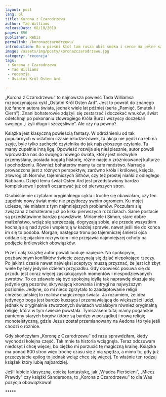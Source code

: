 ```yaml
---
layout: post
lang: pl
title: Korona z Czarodrzewu  
author: Tad Williams
releaseDate: 08/10/2019
pages: 896
publisher: Rebis
permalink: /koronazczarodrzewu/
introduction: Bo w pieśni ktoś tam rusza ubić smoka i serce ma pełne szlachetnych idei, pięknych dziewic do ratowania i tak dalej. Ale w realnym świecie on jedzie ratować własną skórę, błąka się tu i tam i przytrafiają mu się dziwne, czasem bezsensowne przygody. I Wcale nie zamierza uganiać się za smokiem!
image: /assets/img/posty/koronazczarodrzewu.jpg
category: 'recenzja'
tags:
 - Korona z Czarodrzewu
 - Tad Williams
 - recenzja
 - Ostatni Król Osten Ard

---
```


  „Korona z Czarodrzewu” to najnowsza powieść Tada Williamsa rozpoczynająca cykl „Ostatni Król Osten Ard”. Jest to powrót do znanego już fanom autora świata, jednak wiele lat później (seria „Pamięć, Smutek i Cierń”). Znani bohaterowie zdążyli się zestarzeć i doczekać wnuków, świat odetchnął po pokonaniu złowrogiego Króla Burz i wszyscy doczekali swojego „i żyli długo i szczęśliwie”. Ale czy na pewno?

  Książka jest klasyczną powieścią fantasy. W odróżnieniu od tak popularnych w ostatnim czasie młodzieżówek, tu akcja nie pędzi na łeb na szyję, byle tylko zachęcić czytelnika do jak najszybszego czytania. Tu mamy zupełnie inną ligę. Opowieść rozwija się nieśpiesznie, autor powoli wprowadza nas do swojego nowego świata, który jest niezwykle przemyślany, posiada bogatą historię, różne nacje o zróżnicowanej kulturze i pochodzeniu. Również bohaterów mamy tu całe mnóstwo. Narracja prowadzona jest z różnych perspektyw, zarówno króla i królowej, księcia, złowrogich Nornów, tajemniczych Sithów, czy też prostej niańki z odległego Nabbanu. Dzięki temu świat Osten Ard jest przedstawiony bardzo kompleksowo i potrafi oczarować już od pierwszych stron. 

  Osobiście nie czytałam oryginalnego cyklu i trochę się obawiałam, czy ten zupełnie nowy świat mnie nie przytłoczy swoim ogromem. Ku mojej uciesze, nie miałam z tym najmniejszych problemów. Poczułam się związana z bohaterami już po kilku pierwszych rozdziałach. Same postacie są przedstawione bardzo prawdziwie. Miriamele i Simon, stare dobre małżeństwo, wciąż się sprzeczają, dogryzają sobie, ale przede wszystkim kochają się nad życie i wspierają w każdej sprawie, nawet jeśli nie do końca im się to podoba. Morgan, następca tronu po tajemniczej śmierci ojca oddaje się pijackim rozrywkom i nie przejawia najmniejszej ochoty na podjęcie królewskich obowiązków.

  Przez całą książkę autor powoli buduje napięcie. Na spokojnym, pozbawionym konfliktów świecie zaczynają się dziać niepokojące rzeczy. Po jakimś czasie nawet najwięksi sceptycy muszą przyznać, że jest ich zbyt wiele by były jedynie dziełem przypadku. Gdy opowieść posuwa się do przodu jest coraz więcej zaskakujących momentów i niespodziewanych zwrotów. To co zdawało się być spokojną idyllą tak naprawdę okazuje się jedynie grą pozorów, skrywającą knowania i intrygi na najwyższym poziomie.
	Jedyne, co mi nieco zgrzytało to zaadaptowanie religii chrześcijańskiej to realiów magicznego świata. Ja rozumiem, że idea jedynego boga jest bardzo kusząca i przemawiającą do większości ludzi, jednak w oryginalnie stworzonych światach wolałabym również oryginalną religię, która w tym świecie powstała. Tymczasem tutaj mamy pogańskie panteony starych bogów (które są bardzo w porządku) i nową religię monoteistyczną, gdzie Jezus został przemianowany na Aedona i to tyle jeśli chodzi o różnice.

  Gdy skończyłam „Koronę z Czarodrzewu” od razu sprawdziłam, kiedy wychodzi kolejna część. Tak mnie ta historia wciągnęła. Teraz odczuwam niedosyt i chcę więcej, bo ciężko mi porzucić tę magiczną krainę. Książka ma ponad 800 stron więc trochę czasu się z nią spędza, a mimo to, gdy już przeczytacie epilog to jednak wciąż chce się więcej. To właśnie ten rodzaj książek który lubię najbardziej.

  Jeśli lubicie klasyczną, epicką fantastykę, jak „Władca Pierścieni”, „Miecz Prawdy” czy książki Sandersona, to „Korona z Czarodrzewu” to dla Was pozycja obowiązkowa!

  \*\*\*\*\*
